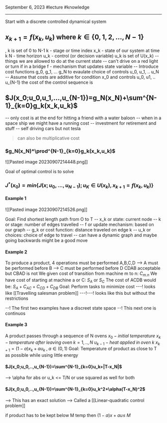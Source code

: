 September 6, 2023
#lecture #knowledge 

---

Start with a discrete controlled dynamical system
## $x_{k+1}=f(x_k,u_k)$ where $k\in\{0,1,2,...,N-1\}$

, k is set of 0 to N-1
k - stage or time index
x_k - state of our system at time k
N - time horizon
u_k - control (or decision variable)
u_k is set of U(x_k)
-- things we are allowed to do at the current state
	-- can't drive on a red light or turn if in a bridge
f - mechanism that updates state variable
-- Introduce cost functions g_0, g_1, ... g_N to evaulate choice of controls u_0, u_1, .. u_N
-- Assume that costs are additive for condition x_0 and controls u_0, u1, .. u_{N-1} the cost of the control sequence is
## $J(x_0;u_0,u_1,...,u_{N-1})=g_N(x_N)+\sum^{N-1}_{k=0}g_k(x_k,u_k)$

-- only cost is at the end for hitting a friend with a water baloon
-- when in a space ship we might have a running cost
-- investment for retirement and stuff
-- self driving cars but not tesla

>can also be multiplicative cost

### $g_N(x_N)*\prod^{N-1}_{k=0}g_k(x_k,u_k)$

![[Pasted image 20230907214448.png]]

Goal of optimal control is to solve
### $J^*(x_0)=min\{J(x;u_0,...,u_{N-1});u_K\in U(x_k),x_{k+1}=f(x_k,u_k)\}$

#### Example 1
![[Pasted image 20230907214526.png]]

Goal: Find shortest length path from O to T
-- x_k or state: current node
-- k or stage: number of edges travelled
-- f or update mechanism: based on our graph
-- g_k or cost function: distance traveled on edge k
-- u_k or choices: choice of edge to travel
	-- can have a dynamic graph and maybe going backwards might be a good move

#### Example 2
To produce a product, 4 operations must be performed A,B,C,D
--> A must be performed before B
--> C must be performed before D
CDAB acceptable but CBAD is not
We given cost of transition from machine m to n: $C_{m.n}$
We have cost of starting at machine a or C: $S_A$ or $S_C$
The cost of ACDB would be: $S_A+C_{AC}+C_{CD}+C_{DB}$
Goal: Perform tasks to minimize cost
---! looks like [[Travelling salesman problem]]
---!---! looks like this but without the restrictions

--! The first two examples have a discreet state space
--! This next one is continuos
#### Example 3
A product passes through a sequence of N ovens
$x_0-initial\;temperature$
$x_k-temperature\;after\;leaving\;oven\;k=1,..,N$
$u_{k-1}-heat\;applied\;in\;oven\;k$
$x_{k+1}=(1-a)x_k+au_k\;,\;a\in(0,1)$
Goal: Temperature of product as close to T as possible while using little energy
#### $J(x_0;u_0,..,u_{N-1})=\sum^{N-1}_{k=0}u_k+|T-x_N|$
--> \alpha for abs or u_k <= T/N or use squared as well for both
#### $J(x_0;u_0,..,u_{N-1})=\sum^{N-1}_{k=0}u_k^2+\alpha(T-x_N)^2$
--> This has an exact solution
--> Called a [[Linear-quadratic control problem]] 

if product has to be kept below M temp
then ($1-a)x+au\leq\;M$

